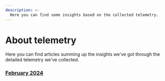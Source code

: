 ```yaml
---
description: >-
  Here you can find some insights based on the collected telemetry.
---
```


# About telemetry

Here you can find articles summing up the insights we've got through the detailed telemetry we've collected.

### [February 2024](2024-02-telemetry.md)
